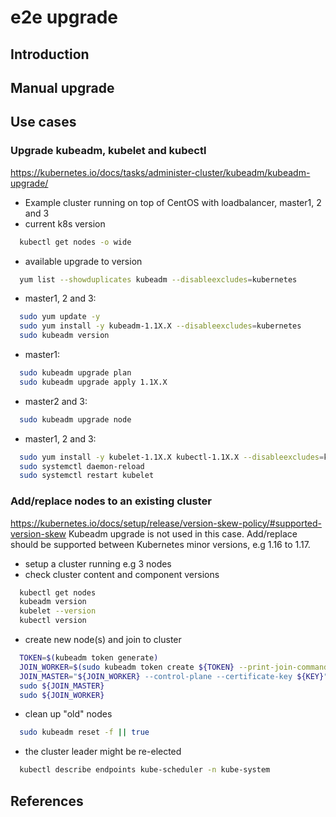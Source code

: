 # e2e upgrade 

## Introduction

## Manual upgrade

## Use cases
### Upgrade kubeadm, kubelet and kubectl
https://kubernetes.io/docs/tasks/administer-cluster/kubeadm/kubeadm-upgrade/

* Example cluster running on top of CentOS with loadbalancer, master1, 2 and 3
* current k8s version
```sh
  kubectl get nodes -o wide
```
* available upgrade to version
```sh
  yum list --showduplicates kubeadm --disableexcludes=kubernetes
```
* master1, 2 and 3:
```sh
  sudo yum update -y
  sudo yum install -y kubeadm-1.1X.X --disableexcludes=kubernetes
  sudo kubeadm version
```
* master1:
```sh
  sudo kubeadm upgrade plan
  sudo kubeadm upgrade apply 1.1X.X
```
* master2 and 3:
```sh
  sudo kubeadm upgrade node
```
* master1, 2 and 3:
```sh
  sudo yum install -y kubelet-1.1X.X kubectl-1.1X.X --disableexcludes=kubernetes
  sudo systemctl daemon-reload
  sudo systemctl restart kubelet
```
### Add/replace nodes to an existing cluster
https://kubernetes.io/docs/setup/release/version-skew-policy/#supported-version-skew
Kubeadm upgrade is not used in this case. Add/replace should be supported between Kubernetes minor versions, e.g 1.16 to 1.17.
* setup a cluster running e.g 3 nodes
* check cluster content and component versions
```sh
  kubectl get nodes
  kubeadm version
  kubelet --version
  kubectl version
```
* create new node(s) and join to cluster
```sh
  TOKEN=$(kubeadm token generate)
  JOIN_WORKER=$(sudo kubeadm token create ${TOKEN} --print-join-command)
  JOIN_MASTER="${JOIN_WORKER} --control-plane --certificate-key ${KEY}"
  sudo ${JOIN_MASTER}
  sudo ${JOIN_WORKER}
```
* clean up "old" nodes
```sh
  sudo kubeadm reset -f || true
```
* the cluster leader might be re-elected
```sh
  kubectl describe endpoints kube-scheduler -n kube-system
```

## 

## References

